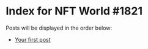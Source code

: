 # Index for NFT World #1821
Posts will be displayed in the order below:

- [Your first post](./001-first.md)

